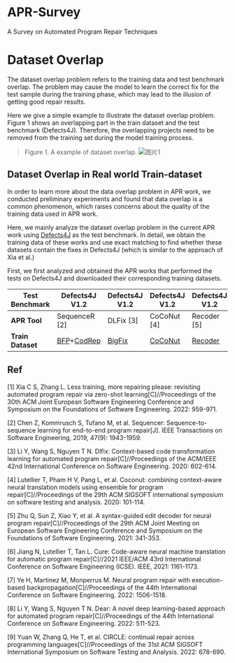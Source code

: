 # APR-Survey
A Survey on Automated Program Repair Techniques










# Dataset Overlap
The dataset overlap problem refers to the training data and test benchmark overlap. The problem may cause the model to learn the correct fix for the test sample during the training phase, which may lead to the illusion of getting good repair results.


Here we give a simple example to illustrate the dataset overlap problem. Figure 1 shows an overlapping part in the train dataset and the test benchmark (Defects4J). Therefore, the overlapping projects need to be removed from the training set during the model training process.
>Figure 1. A example of dataset overlap.
![图片1](https://user-images.githubusercontent.com/102460432/219946126-547f36fc-76bb-4228-a395-bb1d312368d0.jpg)


## Dataset Overlap in Real world Train-dataset
In order to learn more about the data overlap problem in APR work, we conducted preliminary experiments and found that data overlap is a common phenomenon, which raises concerns about the quality of the training data used in APR work.

Here, we mainly analyze the dataset overlap problem in the current APR work using [Defects4J](https://github.com/rjust/defects4j) as the test benchmark. In detail, we obtain the training data of these works and use exact matching to find whether these datasets contain the fixes in Defects4J (which is similar to the approach of Xia et al.)

First, we first analyzed and obtained the APR works that performed the tests on Defects4J and downloaded their corresponding training datasets.

| Test Benchmark  | Defects4J V1.2 | Defects4J V1.2 | Defects4J V1.2 | Defects4J V1.2 | Defects4J V1.2 | Defects4J V1.2 | Defects4J V1.2 | Defects4J V1.2 | Defects4J V2.0 | Defects4J V2.0 |
| ------------- | ------------- |------------- |------------- |------------- |------------- |------------- |------------- |------------- |------------- |------------- |
| **APR Tool**  |  SequenceR [2]  | DLFix [3] | CoCoNut [4] | Recoder [5] | CURE [6] | RewardRepair[7] | DEAR [8] | CIRCLE [9] | Recoder [5] | RewardRepair [7] |
| **Train Dataset**  | [BFP](https://www.google.com/url?q=https%3A%2F%2Fzenodo.org%2Frecord%2F7478730%2Ffiles%2FBFP_datasets.zip%3Fdownload%3D1&sa=D&sntz=1&usg=AOvVaw2sWE-2ztdr-uvuVUvE1nc0)+[CodRep](https://github.com/KTH/CodRep-competition/)  | [BigFix](https://drive.google.com/open?id=1KL3M-BbisVLWXyvn05V6huSLNUby_9qN) | [CoCoNut](https://github.com/lin-tan/CoCoNut-Artifact/releases) | [Recoder](https://drive.google.com/drive/folders/1ECNX98qj9FMdRT2MXOUY6aQ6-sNT0b_a?usp=sharing) | [CoCoNut](https://github.com/lin-tan/CoCoNut-Artifact/releases) | [CoCoNut](https://github.com/lin-tan/CoCoNut-Artifact/releases)+[MegaDiff](https://github.com/monperrus/megadiff)+[CodRep](https://github.com/KTH/CodRep-competition/)+[CodRep](https://github.com/KTH/CodRep-competition/) | [CPatMiner](https://drive.google.com/open?id=1M_0dRYqhCMh26GQbnX4Igp_2jSrTS1tV) | [CoCoNut](https://github.com/lin-tan/CoCoNut-Artifact/releases) | [Recoder](https://drive.google.com/drive/folders/1ECNX98qj9FMdRT2MXOUY6aQ6-sNT0b_a?usp=sharing) | [CoCoNut](https://github.com/lin-tan/CoCoNut-Artifact/releases)+[MegaDiff](https://github.com/monperrus/megadiff)+[CodRep](https://github.com/KTH/CodRep-competition/) |


## Ref

[1] Xia C S, Zhang L. Less training, more repairing please: revisiting automated program repair via zero-shot learning[C]//Proceedings of the 30th ACM Joint European Software Engineering Conference and Symposium on the Foundations of Software Engineering. 2022: 959-971.

[2] Chen Z, Kommrusch S, Tufano M, et al. Sequencer: Sequence-to-sequence learning for end-to-end program repair[J]. IEEE Transactions on Software Engineering, 2019, 47(9): 1943-1959.

[3] Li Y, Wang S, Nguyen T N. Dlfix: Context-based code transformation learning for automated program repair[C]//Proceedings of the ACM/IEEE 42nd International Conference on Software Engineering. 2020: 602-614.

[4] Lutellier T, Pham H V, Pang L, et al. Coconut: combining context-aware neural translation models using ensemble for program repair[C]//Proceedings of the 29th ACM SIGSOFT international symposium on software testing and analysis. 2020: 101-114.

[5] Zhu Q, Sun Z, Xiao Y, et al. A syntax-guided edit decoder for neural program repair[C]//Proceedings of the 29th ACM Joint Meeting on European Software Engineering Conference and Symposium on the Foundations of Software Engineering. 2021: 341-353.

[6] Jiang N, Lutellier T, Tan L. Cure: Code-aware neural machine translation for automatic program repair[C]//2021 IEEE/ACM 43rd International Conference on Software Engineering (ICSE). IEEE, 2021: 1161-1173.

[7] Ye H, Martinez M, Monperrus M. Neural program repair with execution-based backpropagation[C]//Proceedings of the 44th International Conference on Software Engineering. 2022: 1506-1518.

[8] Li Y, Wang S, Nguyen T N. Dear: A novel deep learning-based approach for automated program repair[C]//Proceedings of the 44th International Conference on Software Engineering. 2022: 511-523.

[9] Yuan W, Zhang Q, He T, et al. CIRCLE: continual repair across programming languages[C]//Proceedings of the 31st ACM SIGSOFT International Symposium on Software Testing and Analysis. 2022: 678-690.


